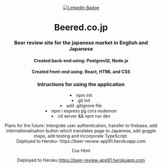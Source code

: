 <div id="badges" align="center">
  <a href="https://www.linkedin.com/in/josh-h-34b566150/">
    <img src="https://img.shields.io/badge/LinkedIn-blue?style=for-the-badge&logo=linkedin&logoColor=white" alt="LinkedIn Badge"/>
  </a>

<h1>Beered.co.jp</h1>


 <h3 align="center">Beer review site for the japanese market in English and Japanese</h3>

 <h4>Created back-end using: PostgresQl, Node.js</h4>
  <h4>Created front-end using: React, HTML and CSS</h4>
 
 <h3 align="center">Intructions for using the application</h3>
  <div align="center">

   <li>npm init</li>
   <li>git init</li>
   <li>add .gitignore file</li> 
   <li>npm i express pg cors nodemon</li>
   <li>cd server && npm run dev</li> 
    
<p align="center">Plans for the future: Intergrate user authentication, transfer to firebase, add internationalisation button which translates page to Japanese, add goggle maps, add testing and incorporate TypeScript.<br/> Deployed to Heroku- https://beer-review-app91.herokuapp.com </p>


  </div>
Css
Html

Deployed to Heroku https://beer-review-app91.herokuapp.com
